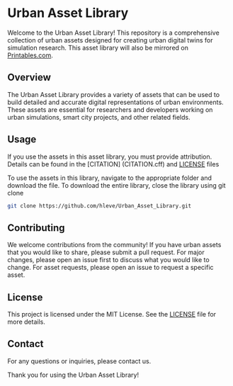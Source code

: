 # Urban Asset Library

Welcome to the Urban Asset Library! This repository is a comprehensive collection of urban assets designed for creating urban digital twins for simulation research. This asset library will also be mirrored on [Printables.com](https://www.printables.com/@HenryLevesque/collections/1560825).

## Overview

The Urban Asset Library provides a variety of assets that can be used to build detailed and accurate digital representations of urban environments. These assets are essential for researchers and developers working on urban simulations, smart city projects, and other related fields.

## Usage

If you use the assets in this asset library, you must provide attribution. Details can be found in the [CITATION] (CITATION.cff) and [LICENSE](LICENSE) files

To use the assets in this library, navigate to the appropriate folder and download the file. To download the entire library, close the library using git clone

```bash
git clone https://github.com/hleve/Urban_Asset_Library.git
```

## Contributing

We welcome contributions from the community! If you have urban assets that you would like to share, please submit a pull request. For major changes, please open an issue first to discuss what you would like to change. For asset requests, please open an issue to request a specific asset.

## License

This project is licensed under the MIT License. See the [LICENSE](LICENSE) file for more details.

## Contact

For any questions or inquiries, please contact us.

Thank you for using the Urban Asset Library!
